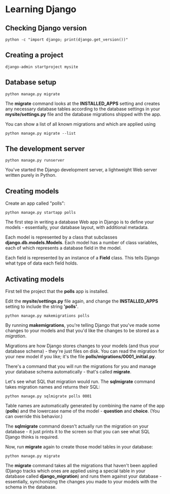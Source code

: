 # Learning Django

## Checking Django version
```
python -c "import django; print(django.get_version())"
```

## Creating a project
```
django-admin startproject mysite
```

## Database setup
```
python manage.py migrate
```
The **migrate** command looks at the **INSTALLED_APPS** setting and creates any necessary database tables according to the database settings in your **mysite/settings.py** file and the database migrations shipped with the app.

You can show a list of all known migrations and which are applied using
```
python manage.py migrate --list
```

## The development server
```
python manage.py runserver
```
You've started the Django development server, a lightweight Web server written purely in Python.

## Creating models
Create an app called "polls":
```
python manage.py startapp polls
```
The first step in writing a database Web app in Django is to define your models - essentially, your database layout, with additional metadata.

Each model is represented by a class that subclasses **django.db.models.Models**. Each model has a number of class variables, each of which represents a database field in the model.

Each field is represented by an instance of a **Field** class. This tells Django what type of data each field holds.

## Activating models
First tell the project that the **polls** app is installed.

Edit the **mysite/settings.py** file again, and change the **INSTALLED_APPS** setting to include the string **'polls'**.

```
python manage.py makemigrations polls
```
By running **makemigrations**, you're telling Django that you've made some changes to your models and that you'd like the changes to be stored as a *migration*.

Migrations are how Django stores changes to your models (and thus your database schema) - they're just files on disk. You can read the migration for your new model if you like; it's the file **polls/migrations/0001_initial.py**.

There's a command that you will run the migrations for you and manage your database schema automatically - that's called **migrate**.

Let's see what SQL that migration would run. The **sqlmigrate** command takes migration names and returns their SQL:
```
python manage.py sqlmigrate polls 0001
```
Table names are automatically generated by combining the name of the app (**polls**) and the lowercase name of the model - **question** and **choice**. (You can override this behavior.)

The **sqlmigrate** command doesn't actually run the migration on your database - it just prints it to the screen so that you can see what SQL Django thinks is required.

Now, run **migrate** again to create those model tables in your database:
```
python manage.py migrate
```
The **migrate** command takes all the migrations that haven't been applied (Django tracks which ones are applied using a special table in your database called **django_migration**) and runs them against your database - essentially, synchonizing the changes you made to your models with the schema in the database.
